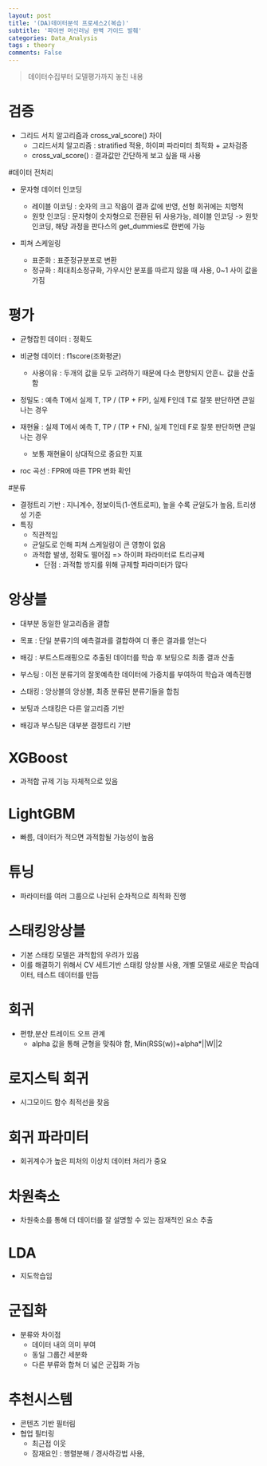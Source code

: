 ```yaml
---
layout: post
title: '(DA)데이터분석 프로세스2(복습)'
subtitle: '파이썬 머신러닝 완벽 가이드 발췌'
categories: Data_Analysis
tags : theory
comments: False
---
```


> 데이터수집부터 모델평가까지 놓친 내용

# 검증
- 그리드 서치 알고리즘과 cross_val_score() 차이
	- 그리드서치 알고리즘 : stratified 적용, 하이퍼 파라미터 최적화 + 교차검증
	- cross_val_score() : 결과값만 간단하게 보고 싶을 때 사용

#데이터 전처리
- 문자형 데이터 인코딩
	- 레이블 이코딩 : 숫자의 크고 작음이 결과 값에 반영, 선형 회귀에는 치명적
	- 원핫 인코딩 : 문자형이 숫자형으로 전환된 뒤 사용가능, 레이블 인코딩 -> 원핫 인코딩, 해당 과정을 판다스의 get_dummies로 한번에 가능

- 피쳐 스케일링
	- 표준화 : 표준정규분포로 변환
	- 정규화 : 최대최소정규화, 가우시안 분포를 따르지 않을 때 사용, 0~1 사이 값을 가짐

# 평가
- 균형잡힌 데이터 : 정확도
- 비균형 데이터 : f1score(조화평균)
	- 사용이유 : 두개의 값을 모두 고려하기 때문에 다소 편향되지 안흔ㄴ 값을 산출함

- 정밀도 : 예측 T에서 실제 T, TP / (TP + FP), 실제 F인데 T로 잘못 판단하면 큰일 나는 경우
- 재현율 : 실제 T에서 예측 T, TP / (TP + FN), 실제 T인데 F로 잘못 판단하면 큰일 나는 경우 
	- 보통 재현율이 상대적으로 중요한 지표
- roc 곡선 : FPR에 따른 TPR 변화 확인


#분류
- 결정트리 기반 : 지니계수, 정보이득(1-엔트로피), 높을 수록 균일도가 높음, 트리생성 기준
- 특징 
	- 직관적임
	- 균일도로 인해 피쳐 스케일링이 큰 영향이 없음
	- 과적합 발생, 정확도 떨어짐 => 하이퍼 파라미터로 트리규제
		- 단점 : 과적합 방지를 위해 규제할 파라미터가 많다

# 앙상블
- 대부분 동일한 알고리즘을 결합
- 목표 : 단일 분류기의 예측결과를 결합하여 더 좋은 결과를 얻는다

- 배깅 : 부트스트래핑으로 추출된 데이터를 학습 후 보팅으로 최종 결과 산출
- 부스팅 : 이전 분류기의 잘못예측한 데이터에 가중치를 부여하여 학습과 예측진행
- 스태킹 : 앙상블의 앙상블, 최종 분류된 분류기들을 합침

- 보팅과 스태킹은 다른 알고리즘 기반
- 배깅과 부스팅은 대부분 결정트리 기반

# XGBoost
- 과적합 규제 기능 자체적으로 있음

# LightGBM
- 빠름, 데이터가 적으면 과적합될 가능성이 높음

# 튜닝
- 파라미터를 여러 그룹으로 나뉜뒤 순차적으로 최적화 진행

# 스태킹앙상블
- 기본 스태킹 모델은 과적합의 우려가 있음
- 이를 해결하기 위해서 CV 세트기반 스태킹 앙상블 사용, 개별 모델로 새로운 학습데이터, 테스트 데이터를 만듬

# 회귀
- 편향,분산 트레이드 오프 관계
	- alpha 값을 통해 균형을 맞춰야 함, Min(RSS(w))+alpha*||W||2

# 로지스틱 회귀
- 시그모이드 함수 최적선을 찾음

# 회귀 파라미터
- 회귀계수가 높은 피처의 이상치 데이터 처리가 중요

# 차원축소
- 차원축소를 통해 더 데이터를 잘 설명할 수 있는 잠재적인 요소 추출

# LDA
- 지도학습임

# 군집화
- 분류와 차이점
	- 데이터 내의 의미 부여
	- 동일 그룹간 세분화
	- 다른 부류와 합쳐 더 넓은 군집화 가능

# 추천시스템
- 콘텐츠 기반 필터림
- 협업 필터링
	- 최근접 이웃
	- 잠재요인 : 행렬분해 / 경사하강법 사용,